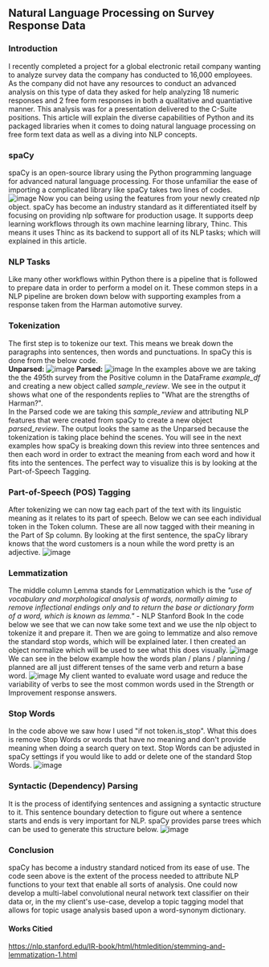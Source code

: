## Natural Language Processing on Survey Response Data
### Introduction
I recently completed a project for a global electronic retail company wanting to analyze survey data the company has conducted to 16,000 employees. As the company did not have any resources to conduct an advanced analysis on this type of data they asked for help analyzing 18 numeric responses and 2 free form responses in both a qualitative and quantiative manner. This analysis was for a presentation delivered to the C-Suite positions. 
 This article will explain the diverse capabilities of Python and its packaged libraries when it comes to doing natural language processing on free form text data as well as a diving into NLP concepts. 

### spaCy
spaCy is an open-source library using the Python programming language for advanced natural language processing. For those unfamiliar the ease of importing a complicated library like spaCy takes two lines of codes. 
![image](https://user-images.githubusercontent.com/70989415/141222950-67b1851c-55cc-4362-8330-b717a79674d8.png)
Now you can being using the features from your newly created *nlp* object. 
spaCy has become an industry standard as it differentiated itself by focusing on providing nlp software for production usage. It supports deep learning workflows through its own machine learning library, Thinc. This means it uses Thinc as its backend to support all of its NLP tasks; which will explained in this article.

### NLP Tasks
Like many other workflows within Python there is a pipeline that is followed to prepare data in order to perform a model on it. These common steps in a NLP pipeline are broken down below with supporting examples from a response taken from the Harman automotive survey. 
### Tokenization
The first step is to tokenize our text. This means we break down the paragraphs into sentences, then words and punctuations. In spaCy this is done from the below code. <br>
**Unparsed:**
![image](https://user-images.githubusercontent.com/70989415/141385843-d96a3a65-ec21-4d42-a41d-ec6491911d8d.png)
**Parsed:**
![image](https://user-images.githubusercontent.com/70989415/141385884-bb6a3e1b-f7b3-4791-b57b-bf2f2ba1786d.png)
In the examples above we are taking the the 495th survey from the Positive column in the DataFrame *example_df* and creating a new object called *sample_review*. We see in the output it shows what one of the respondents replies to "What are the strengths of Harman?". <br>
In the Parsed code we are taking this *sample_review* and attributing NLP features that were created from spaCy to create a new object *parsed_review*. The output looks the same as the Unparsed because the tokenization is taking place behind the scenes. You will see in the next examples how spaCy is breaking down this review into three sentences and then each word in order to extract the meaning from each word and how it fits into the sentences. The perfect way to visualize this is by looking at the Part-of-Speech Tagging. 
### Part-of-Speech (POS) Tagging
After tokenizing we can now tag each part of the text with its linguistic meaning as it relates to its part of speech. Below we can see each individual token in the Token column. These are all now tagged with their meaning in the Part of Sp column. By looking at the first sentence, the spaCy library knows that the word customers is a noun while the word pretty is an adjective. 
![image](https://user-images.githubusercontent.com/70989415/141386124-8cc66819-b9dd-4550-b2cb-865b8c5d5225.png)
### Lemmatization
The middle column Lemma stands for Lemmatization which is the *"use of vocabulary and morphological analysis of words, normally aiming to remove inflectional endings only and to return the base or dictionary form of a word, which is known as lemma."* - NLP Stanford Book
In the code below we see that we can now take some text and we use the nlp object to tokenize it and prepare it. Then we are going to lemmatize and also remove the standard stop words, which will be explained later. I then created an object normalize which will be used to see what this does visually. 
![image](https://user-images.githubusercontent.com/70989415/141386741-cf890564-b3d2-4477-b5e2-94ef8bace1f6.png)
We can see in the below example how the words plan / plans / planning / planned are all just different tenses of the same verb and return a base word. 
![image](https://user-images.githubusercontent.com/70989415/141386779-5e791175-b45b-4904-b9c0-46dcb7d00da6.png)
My client wanted to evaluate word usage and reduce the variability of verbs to see the most common words used in the Strength or Improvement response answers. 
### Stop Words
In the code above we saw how I used "if not token.is_stop".  What this does is remove Stop Words or words that have no meaning and don't provide meaning when doing a search query on text. Stop Words can be adjusted in spaCy settings if you would like to add or delete one of the standard Stop Words.
![image](https://user-images.githubusercontent.com/70989415/141386816-bec17261-91f1-4ba4-97d9-310ceccfbf42.png)
### Syntactic (Dependency) Parsing
It is the process of identifying sentences and assigning a syntactic structure to it. This sentence boundary detection to figure out where a sentence starts and ends is very important for NLP. spaCy provides parse trees which can be used to generate this structure below. 
![image](https://user-images.githubusercontent.com/70989415/141386868-e74aadaa-f4e2-4250-9c6a-efa76735008d.png)
### Conclusion
spaCy has become a industry standard noticed from its ease of use. The code seen above is the extent of the process needed to attribute NLP functions to your text that enable all sorts of analysis. One could now develop a multi-label convolutional neural network text classifier on their data or, in the my client's use-case, develop a topic tagging model that allows for topic usage analysis based upon a word-synonym dictionary. 
#### Works Citied
﻿https://nlp.stanford.edu/IR-book/html/htmledition/stemming-and-lemmatization-1.html
